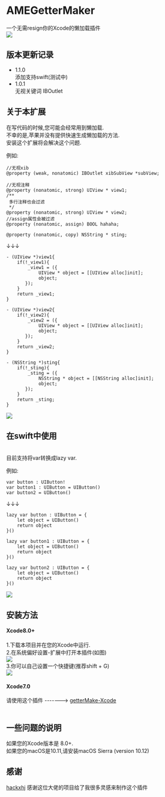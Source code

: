 # AMEGetterMaker
一个无需resign你的Xcode的懒加载插件<br>
![](https://github.com/ame017/AMEGetterMaker/blob/master/intro/introduce.png?raw=true)



## 版本更新记录
* 1.1.0
  <br>添加支持swift(测试中)
* 1.0.1
  <br>无视关键词 IBOutlet

## 关于本扩展
在写代码的时候,您可能会经常用到懒加载.<br>
不幸的是,苹果并没有提供快速生成懒加载的方法.<br>
安装这个扩展将会解决这个问题.<br>

例如:
```
//无视xib
@property (weak, nonatomic) IBOutlet xibSubView *subView;

//无视注释
@property (nonatomic, strong) UIView * view1;
/**
 多行注释也会过滤
 */
@property (nonatomic, strong) UIView * view2;
//assign属性会被过滤
@property (nonatomic, assign) BOOL hahaha;

@property (nonatomic, copy) NSString * sting;
```
↓↓↓
```
- (UIView *)view1{
    if(!_view1){
        _view1 = ({
            UIView * object = [[UIView alloc]init];
            object;
       });
    }
    return _view1;
}

- (UIView *)view2{
    if(!_view2){
        _view2 = ({
            UIView * object = [[UIView alloc]init];
            object;
       });
    }
    return _view2;
}

- (NSString *)sting{
    if(!_sting){
        _sting = ({
            NSString * object = [[NSString alloc]init];
            object;
       });
    }
    return _sting;
}
```

![](https://github.com/ame017/AMEGetterMaker/blob/master/intro/usage.gif?raw=true)

## 在swift中使用
<br>目前支持将var转换成lazy var.

例如:
```
var button : UIButton!
var button1 : UIButton = UIButton()
var button2 = UIButton()
```
↓↓↓
```
lazy var button : UIButton = {
	let object = UIButton()
	return object
}()

lazy var button1 : UIButton = {
	let object = UIButton()
	return object
}()

lazy var button2 : UIButton = {
	let object = UIButton()
	return object
}()
 ```
 
![](https://github.com/ame017/AMEGetterMaker/blob/master/intro/swiftIntro.gif?raw=true)

## 安装方法
#### Xcode8.0+
1.下载本项目并在您的Xcode中运行.<br>
2.在系统偏好设置-扩展中打开本插件(如图)<br>
![](https://github.com/ame017/AMEGetterMaker/blob/master/intro/setting.png?raw=true)<br>
3.你可以自己设置一个快捷键(推荐shift + G)<br>
![](https://github.com/ame017/AMEGetterMaker/blob/master/intro/binding.png?raw=true)<br>

#### Xcode7.0
请使用这个插件 -------> [getterMake-Xcode](https://github.com/ame017/getterMake-Xcode)
<br>
<br>

## 一些问题的说明
如果您的Xcode版本是 8.0+.<br>
如果您的macOS是10.11,请安装macOS Sierra (version 10.12)<br>

## 感谢
[hackxhj](https://github.com/hackxhj) 感谢这位大佬的项目给了我很多灵感来制作这个插件
